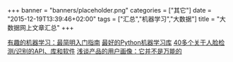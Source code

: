 +++
banner = "banners/placeholder.png"
categories = ["其它"]
date = "2015-12-19T13:39:46+02:00"
tags = ["汇总","机器学习","大数据"]
title = "大数据网上文章汇总"
+++


[有趣的机器学习：最简明入门指南](https://mp.weixin.qq.com/s?__biz=MjM5MzA0OTkwMA==&mid=213020743&idx=1&sn=7cfee0135a332f593c5feee4793a8f03&scene=0&key=41ecb04b05111003caeae43faf3b37faaa1ccc31a554c35e5e7fff1ee1701c13300c105fb1a8c24ed4d53f94e9bddb26&ascene=0&uin=MTM0ODQyNTk1&devicetype=iMac+MacBookAir7%2C1+OSX+OSX+10.10.5+build(14F1021)&version=11020201&pass_ticket=OUgFBuA2yqcV7ExJVNrQtm5NukTejEXnNHTun2M8jg8%3D)
[最好的Python机器学习库](https://mp.weixin.qq.com/s?__biz=MzA4MzEwOTkyMQ==&mid=409218006&idx=1&sn=7d5f75406b1b3c0bc82fe934e3111190&scene=0&key=41ecb04b0511100366ad7ae57603ff8ecda2e332c52c867c5d705b21b8bc680e4e08b6c2a90c2fea01ef04b33187f67f&ascene=0&uin=MTM0ODQyNTk1&devicetype=iMac+MacBookAir7%2C1+OSX+OSX+10.10.5+build(14F1021)&version=11020201&pass_ticket=OUgFBuA2yqcV7ExJVNrQtm5NukTejEXnNHTun2M8jg8%3D)
[40多个关于人脸检测/识别的API、库和软件](http://blog.jobbole.com/45936/)
[浅谈产品的用户画像：它并不是万能的](https://mp.weixin.qq.com/s?__biz=MjM5NDEwMjg2MA==&mid=401913085&idx=1&sn=939d32e84100ce46173661a809d7f523&scene=0&key=41ecb04b051110038bcb6fe3a0e0161981b9d9c431313685eb49953372d90b679df367f3aec39dc874cea4ce431405b2&ascene=0&uin=MTM0ODQyNTk1&devicetype=iMac+MacBookAir7%2C1+OSX+OSX+10.10.5+build(14F1021)&version=11020201&pass_ticket=OUgFBuA2yqcV7ExJVNrQtm5NukTejEXnNHTun2M8jg8%3D)







